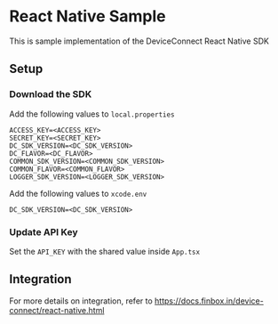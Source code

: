 # React Native Sample

This is sample implementation of the DeviceConnect React Native SDK

## Setup

### Download the SDK

Add the following values to `local.properties`

```properties
ACCESS_KEY=<ACCESS_KEY>
SECRET_KEY=<SECRET_KEY>
DC_SDK_VERSION=<DC_SDK_VERSION>
DC_FLAVOR=<DC_FLAVOR>
COMMON_SDK_VERSION=<COMMON_SDK_VERSION>
COMMON_FLAVOR=<COMMON_FLAVOR>
LOGGER_SDK_VERSION=<LOGGER_SDK_VERSION>
```

Add the following values to `xcode.env`

```environment
DC_SDK_VERSION=<DC_SDK_VERSION>
```

### Update API Key

Set the `API_KEY` with the shared value inside `App.tsx`

## Integration

For more details on integration, refer to <https://docs.finbox.in/device-connect/react-native.html>
